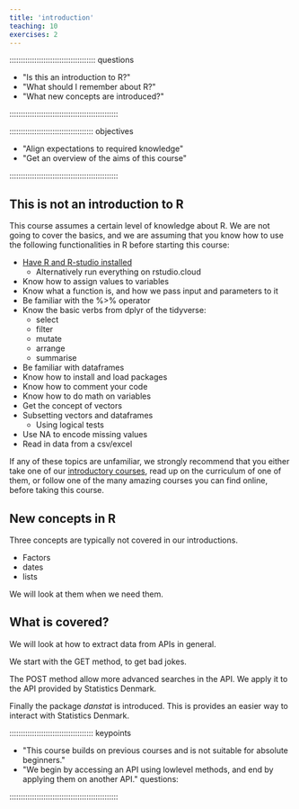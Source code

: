 ```yaml
---
title: 'introduction'
teaching: 10
exercises: 2
---
```


:::::::::::::::::::::::::::::::::::::: questions 

- "Is this an introduction to R?"
- "What should I remember about R?"
- "What new concepts are introduced?"

::::::::::::::::::::::::::::::::::::::::::::::::

::::::::::::::::::::::::::::::::::::: objectives

- "Align expectations to required knowledge"
- "Get an overview of the aims of this course"

::::::::::::::::::::::::::::::::::::::::::::::::

## This is not an introduction to R

This course assumes a certain level of knowledge about R. We are not going
to cover the basics, and we are assuming that you know how to use the following  functionalities in R before starting this course:

- [Have R and R-studio installed](https://kubdatalab.github.io/R-api_new/#software-setup)
    - Alternatively run everything on rstudio.cloud
- Know how to assign values to variables
- Know what a function is, and how we pass input and parameters to it
- Be familiar with the %>% operator
- Know the basic verbs from dplyr of the tidyverse:
    - select
    - filter
    - mutate
    - arrange
    - summarise
- Be familiar with dataframes
- Know how to install and load packages
- Know how to comment your code
- Know how to do math on variables
- Get the concept of vectors
- Subsetting vectors and dataframes
    - Using logical tests
- Use NA to encode missing values
- Read in data from a csv/excel

If any of these topics are unfamiliar, we strongly recommend that you either 
take one of our [introductory courses](https://kubdatalab.github.io/R-intro/), 
read up on the curriculum of one of them, 
or follow one of the many amazing courses you can find online, before taking 
this course.


## New concepts in R
Three concepts are typically not covered in our introductions.

- Factors
- dates
- lists

We will look at them when we need them.

## What is covered?

We will look at how to extract data from APIs in general. 

We start with the GET method, to get bad jokes.

The POST method allow more advanced searches in the API. We apply it to
the API provided by Statistics Denmark.

Finally the package *danstat* is introduced. This is provides an easier way to interact
with Statistics Denmark.





::::::::::::::::::::::::::::::::::::: keypoints 

- "This course builds on previous courses and is not suitable for absolute beginners."
- "We begin by accessing an API using lowlevel methods, and end by applying them on another API."
questions:

::::::::::::::::::::::::::::::::::::::::::::::::

